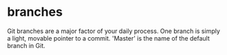 # branches


 Git branches are a major factor of 
 your daily process. One branch is 
 simply a light, movable pointer to a 
 commit. 'Master' is the name of the default branch in Git. 
